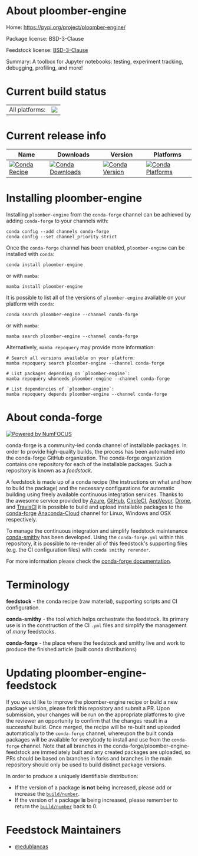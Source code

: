 About ploomber-engine
=====================

Home: https://pypi.org/project/ploomber-engine/

Package license: BSD-3-Clause

Feedstock license: [BSD-3-Clause](https://github.com/conda-forge/ploomber-engine-feedstock/blob/main/LICENSE.txt)

Summary: A toolbox for Jupyter notebooks: testing, experiment tracking, debugging, profiling, and more!

Current build status
====================


<table><tr><td>All platforms:</td>
    <td>
      <a href="https://dev.azure.com/conda-forge/feedstock-builds/_build/latest?definitionId=17427&branchName=main">
        <img src="https://dev.azure.com/conda-forge/feedstock-builds/_apis/build/status/ploomber-engine-feedstock?branchName=main">
      </a>
    </td>
  </tr>
</table>

Current release info
====================

| Name | Downloads | Version | Platforms |
| --- | --- | --- | --- |
| [![Conda Recipe](https://img.shields.io/badge/recipe-ploomber--engine-green.svg)](https://anaconda.org/conda-forge/ploomber-engine) | [![Conda Downloads](https://img.shields.io/conda/dn/conda-forge/ploomber-engine.svg)](https://anaconda.org/conda-forge/ploomber-engine) | [![Conda Version](https://img.shields.io/conda/vn/conda-forge/ploomber-engine.svg)](https://anaconda.org/conda-forge/ploomber-engine) | [![Conda Platforms](https://img.shields.io/conda/pn/conda-forge/ploomber-engine.svg)](https://anaconda.org/conda-forge/ploomber-engine) |

Installing ploomber-engine
==========================

Installing `ploomber-engine` from the `conda-forge` channel can be achieved by adding `conda-forge` to your channels with:

```
conda config --add channels conda-forge
conda config --set channel_priority strict
```

Once the `conda-forge` channel has been enabled, `ploomber-engine` can be installed with `conda`:

```
conda install ploomber-engine
```

or with `mamba`:

```
mamba install ploomber-engine
```

It is possible to list all of the versions of `ploomber-engine` available on your platform with `conda`:

```
conda search ploomber-engine --channel conda-forge
```

or with `mamba`:

```
mamba search ploomber-engine --channel conda-forge
```

Alternatively, `mamba repoquery` may provide more information:

```
# Search all versions available on your platform:
mamba repoquery search ploomber-engine --channel conda-forge

# List packages depending on `ploomber-engine`:
mamba repoquery whoneeds ploomber-engine --channel conda-forge

# List dependencies of `ploomber-engine`:
mamba repoquery depends ploomber-engine --channel conda-forge
```


About conda-forge
=================

[![Powered by
NumFOCUS](https://img.shields.io/badge/powered%20by-NumFOCUS-orange.svg?style=flat&colorA=E1523D&colorB=007D8A)](https://numfocus.org)

conda-forge is a community-led conda channel of installable packages.
In order to provide high-quality builds, the process has been automated into the
conda-forge GitHub organization. The conda-forge organization contains one repository
for each of the installable packages. Such a repository is known as a *feedstock*.

A feedstock is made up of a conda recipe (the instructions on what and how to build
the package) and the necessary configurations for automatic building using freely
available continuous integration services. Thanks to the awesome service provided by
[Azure](https://azure.microsoft.com/en-us/services/devops/), [GitHub](https://github.com/),
[CircleCI](https://circleci.com/), [AppVeyor](https://www.appveyor.com/),
[Drone](https://cloud.drone.io/welcome), and [TravisCI](https://travis-ci.com/)
it is possible to build and upload installable packages to the
[conda-forge](https://anaconda.org/conda-forge) [Anaconda-Cloud](https://anaconda.org/)
channel for Linux, Windows and OSX respectively.

To manage the continuous integration and simplify feedstock maintenance
[conda-smithy](https://github.com/conda-forge/conda-smithy) has been developed.
Using the ``conda-forge.yml`` within this repository, it is possible to re-render all of
this feedstock's supporting files (e.g. the CI configuration files) with ``conda smithy rerender``.

For more information please check the [conda-forge documentation](https://conda-forge.org/docs/).

Terminology
===========

**feedstock** - the conda recipe (raw material), supporting scripts and CI configuration.

**conda-smithy** - the tool which helps orchestrate the feedstock.
                   Its primary use is in the construction of the CI ``.yml`` files
                   and simplify the management of *many* feedstocks.

**conda-forge** - the place where the feedstock and smithy live and work to
                  produce the finished article (built conda distributions)


Updating ploomber-engine-feedstock
==================================

If you would like to improve the ploomber-engine recipe or build a new
package version, please fork this repository and submit a PR. Upon submission,
your changes will be run on the appropriate platforms to give the reviewer an
opportunity to confirm that the changes result in a successful build. Once
merged, the recipe will be re-built and uploaded automatically to the
`conda-forge` channel, whereupon the built conda packages will be available for
everybody to install and use from the `conda-forge` channel.
Note that all branches in the conda-forge/ploomber-engine-feedstock are
immediately built and any created packages are uploaded, so PRs should be based
on branches in forks and branches in the main repository should only be used to
build distinct package versions.

In order to produce a uniquely identifiable distribution:
 * If the version of a package **is not** being increased, please add or increase
   the [``build/number``](https://docs.conda.io/projects/conda-build/en/latest/resources/define-metadata.html#build-number-and-string).
 * If the version of a package **is** being increased, please remember to return
   the [``build/number``](https://docs.conda.io/projects/conda-build/en/latest/resources/define-metadata.html#build-number-and-string)
   back to 0.

Feedstock Maintainers
=====================

* [@edublancas](https://github.com/edublancas/)

